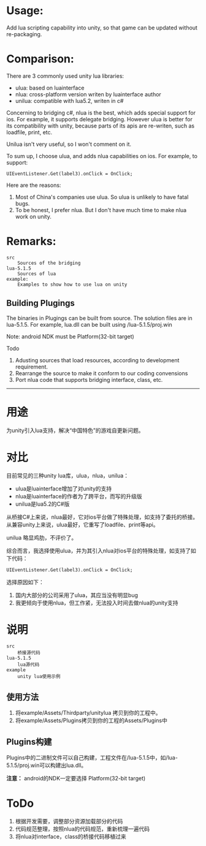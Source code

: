 # Usage: #
Add lua scripting capability into unity, so that game can be updated without re-packaging.

# Comparison: #
There are 3 commonly used unity lua libraries:

- ulua: based on luainterface
- nlua: cross-platform version writen by luainterface author
- unilua: compatible with lua5.2, writen in c#

Concerning to bridging c#, nlua is the best, which adds special support for ios. For example, it supports delegate bridging. However ulua is better for its compatibility with unity, because parts of its apis are re-writen, such as loadfile, print, etc.

Unilua isn't very useful, so I won't comment on it.

To sum up, I choose ulua, and adds nlua capabilities on ios. For example, to support:

    UIEventListener.Get(label3).onClick = OnClick;

Here are the reasons:

1. Most of China's companies use ulua. So ulua is unlikely to have fatal bugs.
1. To be honest, I prefer nlua. But I don't have much time to make nlua work on unity.

# Remarks: #
    src
    	Sources of the bridging
    lua-5.1.5
    	Sources of lua
    example:
    	Examples to show how to use lua on unity
	
## Building Plugings ##
The binaries in Plugings can be built from source. The solution files are in lua-5.1.5. For example, lua.dll can be built using /lua-5.1.5/proj.win

Note: android NDK must be Platform(32-bit target)

Todo
1. Adusting sources that load resources, according to development requirement.
1. Rearrange the source to make it conform to our coding convensions
1. Port nlua code that supports bridging interface, class, etc.

---------- 

# 用途 #
为unity引入lua支持，解决“中国特色”的游戏自更新问题。

# 对比 #
目前常见的三种unity lua库，ulua，nlua，unilua：

- ulua是luainterface增加了对unity的支持
- nlua是luainterface的作者为了跨平台，而写的升级版
- unilua是lua5.2的C#版

从桥接C#上来说，nlua最好，它对ios平台做了特殊处理，如支持了委托的桥接。
从兼容unity上来说，ulua最好，它重写了loadfile、print等api。

unilua 略显鸡肋，不评价了。

综合而言，我选择使用ulua，并为其引入nlua对ios平台的特殊处理，如支持了如下代码：

    UIEventListener.Get(label3).onClick = OnClick;

选择原因如下：

1. 国内大部分的公司采用了ulua，其应当没有明显bug
1. 我更倾向于使用nlua，但工作紧，无法投入时间去做nlua的unity支持

# 说明 #

    src
        桥接源代码
    lua-5.1.5
        lua源代码
    example
        unity lua使用示例

## 使用方法 ##
1. 将example/Assets/Thirdparty/unitylua 拷贝到你的工程中。
2. 将example/Assets/Plugins拷贝到你的工程的Assets/Plugins中

## Plugins构建 ##
Plugins中的二进制文件可以自己构建，工程文件在/lua-5.1.5中，如/lua-5.1.5/proj.win可以构建出lua.dll。

**注意：** android的NDK一定要选择 Platform(32-bit target)


# ToDo #
1. 根据开发需要，调整部分资源加载部分的代码
1. 代码规范整理，按照nlua的代码规范，重新梳理一遍代码
1. 将nlua对interface，class的桥接代码移植过来